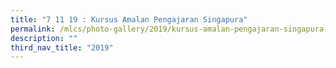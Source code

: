 ```yaml
---
title: "7 11 19 : Kursus Amalan Pengajaran Singapura"
permalink: /mlcs/photo-gallery/2019/kursus-amalan-pengajaran-singapura-7-11-19/
description: ""
third_nav_title: "2019"
---
```

